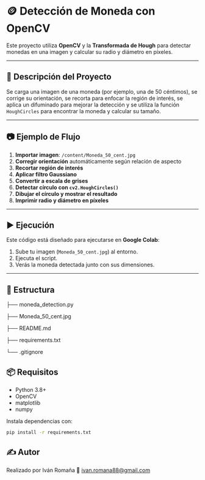 # 🪙 Detección de Moneda con OpenCV

Este proyecto utiliza **OpenCV** y la **Transformada de Hough** para detectar monedas en una imagen y calcular su radio y diámetro en píxeles.

---

## 🧠 Descripción del Proyecto

Se carga una imagen de una moneda (por ejemplo, una de 50 céntimos), se corrige su orientación, se recorta para enfocar la región de interés, se aplica un difuminado para mejorar la detección y se utiliza la función `HoughCircles` para encontrar la moneda y calcular su tamaño.

---

## 📷 Ejemplo de Flujo

1. **Importar imagen**: `/content/Moneda_50_cent.jpg`
2. **Corregir orientación** automáticamente según relación de aspecto
3. **Recortar región de interés**
4. **Aplicar filtro Gaussiano**
5. **Convertir a escala de grises**
6. **Detectar círculo con `cv2.HoughCircles()`**
7. **Dibujar el círculo y mostrar el resultado**
8. **Imprimir radio y diámetro en píxeles**

---

## ▶️ Ejecución

Este código está diseñado para ejecutarse en **Google Colab**:

1. Sube tu imagen (`Moneda_50_cent.jpg`) al entorno.
2. Ejecuta el script.
3. Verás la moneda detectada junto con sus dimensiones.

---

## 📁 Estructura

├── moneda_detection.py 

├── Moneda_50_cent.jpg 

├── README.md

├── requirements.txt 

└── .gitignore

## 📦 Requisitos

- Python 3.8+
- OpenCV
- matplotlib
- numpy

Instala dependencias con:

```bash
pip install -r requirements.txt
````

## ✍️ Autor
Realizado por Iván Romaña
📧 ivan.romana88@gmail.com
